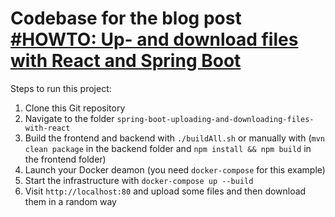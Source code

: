 # Codebase for the blog post [#HOWTO: Up- and download files with React and Spring Boot](https://rieckpil.de/howto-up-and-download-files-with-react-and-spring-boot/)

Steps to run this project:

1. Clone this Git repository
2. Navigate to the folder `spring-boot-uploading-and-downloading-files-with-react`
3. Build the frontend and backend with `./buildAll.sh` or manually with (`mvn clean package` in the backend folder and `npm install && npm build` in the frontend folder)
4. Launch your Docker deamon (you need `docker-compose` for this example)
5. Start the infrastructure with `docker-compose up --build`
6. Visit `http://localhost:80` and upload some files and then download them in a random way
